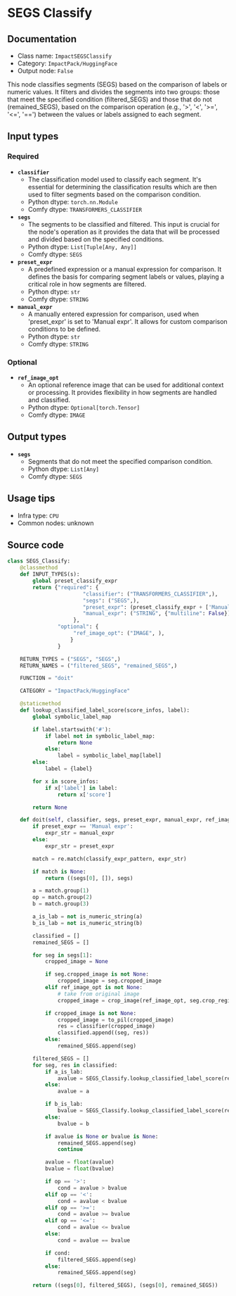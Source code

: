 # SEGS Classify
## Documentation
- Class name: `ImpactSEGSClassify`
- Category: `ImpactPack/HuggingFace`
- Output node: `False`

This node classifies segments (SEGS) based on the comparison of labels or numeric values. It filters and divides the segments into two groups: those that meet the specified condition (filtered_SEGS) and those that do not (remained_SEGS), based on the comparison operation (e.g., '>', '<', '>=', '<=', '==') between the values or labels assigned to each segment.
## Input types
### Required
- **`classifier`**
    - The classification model used to classify each segment. It's essential for determining the classification results which are then used to filter segments based on the comparison condition.
    - Python dtype: `torch.nn.Module`
    - Comfy dtype: `TRANSFORMERS_CLASSIFIER`
- **`segs`**
    - The segments to be classified and filtered. This input is crucial for the node's operation as it provides the data that will be processed and divided based on the specified conditions.
    - Python dtype: `List[Tuple[Any, Any]]`
    - Comfy dtype: `SEGS`
- **`preset_expr`**
    - A predefined expression or a manual expression for comparison. It defines the basis for comparing segment labels or values, playing a critical role in how segments are filtered.
    - Python dtype: `str`
    - Comfy dtype: `STRING`
- **`manual_expr`**
    - A manually entered expression for comparison, used when 'preset_expr' is set to 'Manual expr'. It allows for custom comparison conditions to be defined.
    - Python dtype: `str`
    - Comfy dtype: `STRING`
### Optional
- **`ref_image_opt`**
    - An optional reference image that can be used for additional context or processing. It provides flexibility in how segments are handled and classified.
    - Python dtype: `Optional[torch.Tensor]`
    - Comfy dtype: `IMAGE`
## Output types
- **`segs`**
    - Segments that do not meet the specified comparison condition.
    - Python dtype: `List[Any]`
    - Comfy dtype: `SEGS`
## Usage tips
- Infra type: `CPU`
- Common nodes: unknown


## Source code
```python
class SEGS_Classify:
    @classmethod
    def INPUT_TYPES(s):
        global preset_classify_expr
        return {"required": {
                        "classifier": ("TRANSFORMERS_CLASSIFIER",),
                        "segs": ("SEGS",),
                        "preset_expr": (preset_classify_expr + ['Manual expr'],),
                        "manual_expr": ("STRING", {"multiline": False}),
                     },
                "optional": {
                     "ref_image_opt": ("IMAGE", ),
                    }
                }

    RETURN_TYPES = ("SEGS", "SEGS",)
    RETURN_NAMES = ("filtered_SEGS", "remained_SEGS",)

    FUNCTION = "doit"

    CATEGORY = "ImpactPack/HuggingFace"

    @staticmethod
    def lookup_classified_label_score(score_infos, label):
        global symbolic_label_map

        if label.startswith('#'):
            if label not in symbolic_label_map:
                return None
            else:
                label = symbolic_label_map[label]
        else:
            label = {label}

        for x in score_infos:
            if x['label'] in label:
                return x['score']

        return None

    def doit(self, classifier, segs, preset_expr, manual_expr, ref_image_opt=None):
        if preset_expr == 'Manual expr':
            expr_str = manual_expr
        else:
            expr_str = preset_expr

        match = re.match(classify_expr_pattern, expr_str)

        if match is None:
            return ((segs[0], []), segs)

        a = match.group(1)
        op = match.group(2)
        b = match.group(3)

        a_is_lab = not is_numeric_string(a)
        b_is_lab = not is_numeric_string(b)

        classified = []
        remained_SEGS = []

        for seg in segs[1]:
            cropped_image = None

            if seg.cropped_image is not None:
                cropped_image = seg.cropped_image
            elif ref_image_opt is not None:
                # take from original image
                cropped_image = crop_image(ref_image_opt, seg.crop_region)

            if cropped_image is not None:
                cropped_image = to_pil(cropped_image)
                res = classifier(cropped_image)
                classified.append((seg, res))
            else:
                remained_SEGS.append(seg)

        filtered_SEGS = []
        for seg, res in classified:
            if a_is_lab:
                avalue = SEGS_Classify.lookup_classified_label_score(res, a)
            else:
                avalue = a

            if b_is_lab:
                bvalue = SEGS_Classify.lookup_classified_label_score(res, b)
            else:
                bvalue = b

            if avalue is None or bvalue is None:
                remained_SEGS.append(seg)
                continue

            avalue = float(avalue)
            bvalue = float(bvalue)

            if op == '>':
                cond = avalue > bvalue
            elif op == '<':
                cond = avalue < bvalue
            elif op == '>=':
                cond = avalue >= bvalue
            elif op == '<=':
                cond = avalue <= bvalue
            else:
                cond = avalue == bvalue

            if cond:
                filtered_SEGS.append(seg)
            else:
                remained_SEGS.append(seg)

        return ((segs[0], filtered_SEGS), (segs[0], remained_SEGS))

```

